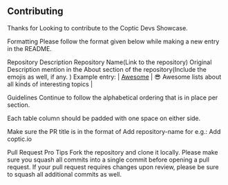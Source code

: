## Contributing
Thanks for Looking to contribute to the Coptic Devs Showcase.

Formatting
Please follow the format given below while making a new entry in the README.

Repository	Description
Repository Name(Link to the repository)	Original Description mention in the About section of the repository(Include the emojis as well, if any. )
Example entry:
|   [Awesome](https://github.com/sindresorhus/awesome)  |   😎 Awesome lists about all kinds of interesting topics  |


Guidelines
Continue to follow the alphabetical ordering that is in place per section.

Each table column should be padded with one space on either side.

Make sure the PR title is in the format of Add repository-name for e.g.: Add coptic.io

Pull Request Pro Tips
Fork the repository and clone it locally.
Please make sure you squash all commits into a single commit before opening a pull request.
If your pull request requires changes upon review, please be sure to squash all additional commits as well.
